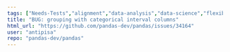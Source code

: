```yaml
---
tags: ["Needs-Tests","alignment","data-analysis","data-science","flexible","pandas","python"]
title: "BUG: grouping with categorical interval columns"
html_url: "https://github.com/pandas-dev/pandas/issues/34164"
user: "antipisa"
repo: "pandas-dev/pandas"
---
```


